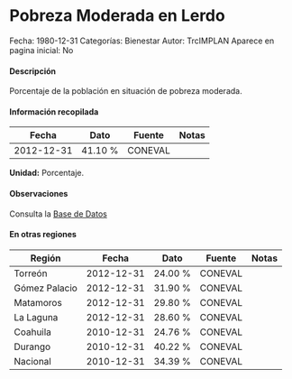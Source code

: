 Pobreza Moderada en Lerdo
=====

Fecha: 1980-12-31
Categorías: Bienestar
Autor: TrcIMPLAN
Aparece en pagina inicial: No

#### Descripción

Porcentaje de la población en situación de pobreza moderada.

#### Información recopilada

<table class="table table-hover table-bordered matriz">
<thead>
<tr>
<th>Fecha</th>
<th>Dato</th>
<th>Fuente</th>
<th>Notas</th>
</tr>
</thead>
<tbody>
<tr>
<td>2012-12-31</td>
<td class="derecha">41.10 %</td>
<td>CONEVAL</td>
<td></td>
</tr>
</tbody>
</table>

<b>Unidad:</b> Porcentaje.

#### Observaciones

Consulta la [Base de Datos](http://www.coneval.gob.mx/Medicion/Paginas/Medici%C3%B3n/Pobreza%202012/Pobreza-2012.aspx)


#### En otras regiones

<table class="table table-hover table-bordered matriz">
<thead>
<tr>
<th>Región</th>
<th>Fecha</th>
<th>Dato</th>
<th>Fuente</th>
<th>Notas</th>
</tr>
</thead>
<tbody>
<tr>
<td>Torreón</td>
<td>2012-12-31</td>
<td class="derecha">24.00 %</td>
<td>CONEVAL</td>
<td></td>
</tr>
<tr>
<td>Gómez Palacio</td>
<td>2012-12-31</td>
<td class="derecha">31.90 %</td>
<td>CONEVAL</td>
<td></td>
</tr>
<tr>
<td>Matamoros</td>
<td>2012-12-31</td>
<td class="derecha">29.80 %</td>
<td>CONEVAL</td>
<td></td>
</tr>
<tr>
<td>La Laguna</td>
<td>2012-12-31</td>
<td class="derecha">28.60 %</td>
<td>CONEVAL</td>
<td></td>
</tr>
<tr>
<td>Coahuila</td>
<td>2010-12-31</td>
<td class="derecha">24.76 %</td>
<td>CONEVAL</td>
<td></td>
</tr>
<tr>
<td>Durango</td>
<td>2010-12-31</td>
<td class="derecha">40.22 %</td>
<td>CONEVAL</td>
<td></td>
</tr>
<tr>
<td>Nacional</td>
<td>2010-12-31</td>
<td class="derecha">34.39 %</td>
<td>CONEVAL</td>
<td></td>
</tr>
</tbody>
</table>

